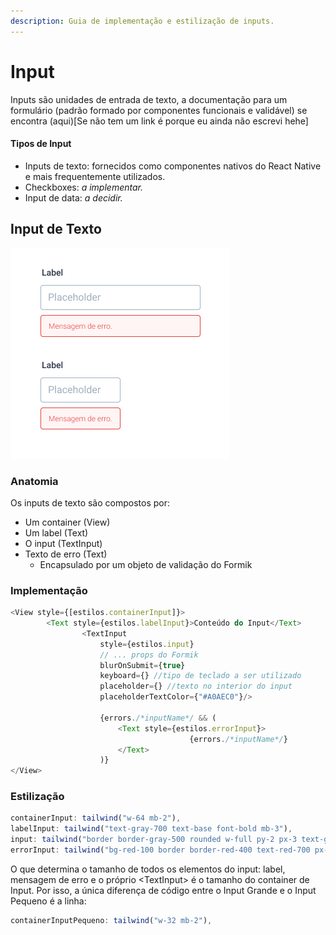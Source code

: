 ```yaml
---
description: Guia de implementação e estilização de inputs.
---
```


# Input



Inputs são unidades de entrada de texto, a documentação para um formulário \(padrão formado por componentes funcionais e validável\) se encontra \(aqui\)\[Se não tem um link é porque eu ainda não escrevi hehe\]

#### Tipos de Input

* Inputs de texto: fornecidos como componentes nativos do React Native e mais frequentemente utilizados.
* Checkboxes: _a implementar._
* Input de data: _a decidir._

## Input de Texto

![](../../.gitbook/assets/showcase-de-inputs-de-texto.png)

### Anatomia

Os inputs de texto são compostos por:

* Um container \(View\)
* Um label \(Text\) 
* O input \(TextInput\)
* Texto de erro \(Text\)
  * Encapsulado por um objeto de validação do Formik

### Implementação

```javascript
<View style={[estilos.containerInput]}>
		<Text style={estilos.labelInput}>Conteúdo do Input</Text>
				<TextInput 
					style={estilos.input} 
					// ... props do Formik
					blurOnSubmit={true}
					keyboard={} //tipo de teclado a ser utilizado
					placeholder={} //texto no interior do input
					placeholderTextColor={"#A0AEC0"}/>

					{errors./*inputName*/ && (
						<Text style={estilos.errorInput}>
										{errors./*inputName*/}
						</Text>
					)}
</View>
```

### Estilização

```javascript
containerInput: tailwind("w-64 mb-2"),
labelInput: tailwind("text-gray-700 text-base font-bold mb-3"),
input: tailwind("border border-gray-500 rounded w-full py-2 px-3 text-gray-700 text-base"),
errorInput: tailwind("bg-red-100 border border-red-400 text-red-700 px-4 py-2 mt-2 rounded relative"),
```

O que determina o tamanho de todos os elementos do input: label, mensagem de erro e o próprio &lt;TextInput&gt; é o tamanho do container de Input. Por isso, a única diferença de código entre o Input Grande e o Input Pequeno é a linha:

```javascript
containerInputPequeno: tailwind("w-32 mb-2"),
```

